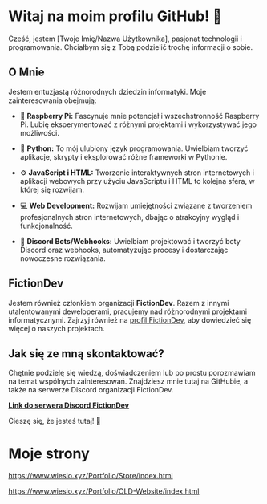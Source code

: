 # Witaj na moim profilu GitHub! 👋

Cześć, jestem [Twoje Imię/Nazwa Użytkownika], pasjonat technologii i programowania. Chciałbym się z Tobą podzielić trochę informacji o sobie.

## O Mnie

Jestem entuzjastą różnorodnych dziedzin informatyki. Moje zainteresowania obejmują:

- 🍓 **Raspberry Pi:** Fascynuje mnie potencjał i wszechstronność Raspberry Pi. Lubię eksperymentować z różnymi projektami i wykorzystywać jego możliwości.

- 🐍 **Python:** To mój ulubiony język programowania. Uwielbiam tworzyć aplikacje, skrypty i eksplorować różne frameworki w Pythonie.

- ⚙️ **JavaScript i HTML:** Tworzenie interaktywnych stron internetowych i aplikacji webowych przy użyciu JavaScriptu i HTML to kolejna sfera, w której się rozwijam.

- 💻 **Web Development:** Rozwijam umiejętności związane z tworzeniem profesjonalnych stron internetowych, dbając o atrakcyjny wygląd i funkcjonalność.

- 🤖 **Discord Bots/Webhooks:** Uwielbiam projektować i tworzyć boty Discord oraz webhooks, automatyzując procesy i dostarczając nowoczesne rozwiązania.

## FictionDev

Jestem również członkiem organizacji **FictionDev**. Razem z innymi utalentowanymi deweloperami, pracujemy nad różnorodnymi projektami informatycznymi. Zajrzyj również na [profil FictionDev](https://github.com/FictionProject), aby dowiedzieć się więcej o naszych projektach.

## Jak się ze mną skontaktować?

Chętnie podzielę się wiedzą, doświadczeniem lub po prostu porozmawiam na temat wspólnych zainteresowań. Znajdziesz mnie tutaj na GitHubie, a także na serwerze Discord organizacji FictionDev.

**[Link do serwera Discord FictionDev](https://discord.gg/FwfXTq9Y)**

Cieszę się, że jesteś tutaj! 🚀

# Moje strony
https://www.wiesio.xyz/Portfolio/Store/index.html

https://www.wiesio.xyz/Portfolio/OLD-Website/index.html
